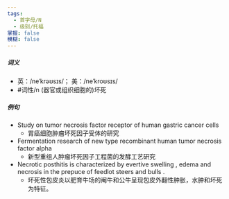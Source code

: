 ```yaml
---
tags:
  - 首字母/N
  - 级别/托福
掌握: false
模糊: false
---
```

##### 词义
- 英：/neˈkrəʊsɪs/； 美：/neˈkroʊsɪs/
- #词性/n  (器官或组织细胞的)坏死
##### 例句
- Study on tumor necrosis factor receptor of human gastric cancer cells
	- 胃癌细胞肿瘤坏死因子受体的研究
- Fermentation research of new type recombinant human tumor necrosis factor alpha
	- 新型重组人肿瘤坏死因子工程菌的发酵工艺研究
- Necrotic posthitis is characterized by evertive swelling , edema and necrosis in the prepuce of feedlot steers and bulls .
	- 坏死性包皮炎以肥育牛场的阉牛和公牛呈现包皮外翻性肿胀，水肿和坏死为特征。
